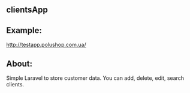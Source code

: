 ## clientsApp

## Example:
http://testapp.polushop.com.ua/

## About:
Simple Laravel to store customer data.
You can add, delete, edit, search clients.
